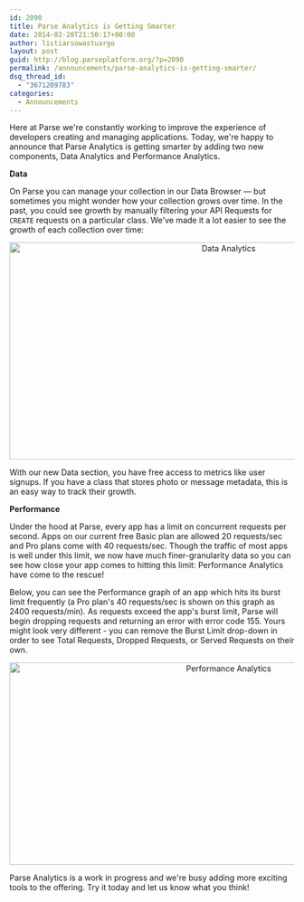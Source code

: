 ```yaml
---
id: 2090
title: Parse Analytics is Getting Smarter
date: 2014-02-20T21:50:17+00:00
author: listiarsowastuargo
layout: post
guid: http://blog.parseplatform.org/?p=2090
permalink: /announcements/parse-analytics-is-getting-smarter/
dsq_thread_id:
  - "3671209783"
categories:
  - Announcements
---
```

Here at Parse we're constantly working to improve the experience of developers creating and managing applications. Today, we're happy to announce that Parse Analytics is getting smarter by adding two new components, Data Analytics and Performance Analytics.

**Data**

On Parse you can manage your collection in our Data Browser — but sometimes you might wonder how your collection grows over time. In the past, you could see growth by manually filtering your API Requests for `CREATE` requests on a particular class. We've made it a lot easier to see the growth of each collection over time:

<p style="text-align: center;">
  <a href="{{ site.url }}/assets/wp-content/uploads/2014/02/Data-Analytics.png"><img class=" wp-image-2110 aligncenter" alt="Data Analytics" src="{{ site.url }}/assets/wp-content/uploads/2014/02/Data-Analytics-1024x518.png" width="759" height="384" /></a>
</p>

With our new Data section, you have free access to metrics like user signups. If you have a class that stores photo or message metadata, this is an easy way to track their growth.

**Performance**

Under the hood at Parse, every app has a limit on concurrent requests per second. Apps on our current free Basic plan are allowed 20 requests/sec and Pro plans come with 40 requests/sec. Though the traffic of most apps is well under this limit, we now have much finer-granularity data so you can see how close your app comes to hitting this limit: Performance Analytics have come to the rescue!

Below, you can see the Performance graph of an app which hits its burst limit frequently (a Pro plan's 40 requests/sec is shown on this graph as 2400 requests/min). As requests exceed the app's burst limit, Parse will begin dropping requests and returning an error with error code 155. Yours might look very different - you can remove the Burst Limit drop-down in order to see Total Requests, Dropped Requests, or Served Requests on their own.

<p style="text-align: center;">
  <a href="{{ site.url }}/assets/wp-content/uploads/2014/02/Performance-Analytics.png"><img class=" wp-image-2108 aligncenter" alt="Performance Analytics" src="{{ site.url }}/assets/wp-content/uploads/2014/02/Performance-Analytics-1024x483.png" width="759" height="358" /></a>
</p>

Parse Analytics is a work in progress and we're busy adding more exciting tools to the offering. Try it today and let us know what you think!